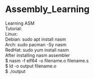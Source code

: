 # Assembly_Learning<br>
Learning ASM<br>
Tutorial:<br>
Linux:<br>
      Debian: sudo apt install nasm<br>
      Arch: sudo pacman -Sy nasm<br>
      RedHat: sudo yum install nasm<br>
After installing nasm assembler<br>
$ nasm -f elf64 -o filename.o filename.s<br>
$ ld -o output filename.o<br>
$ ./output<br>
